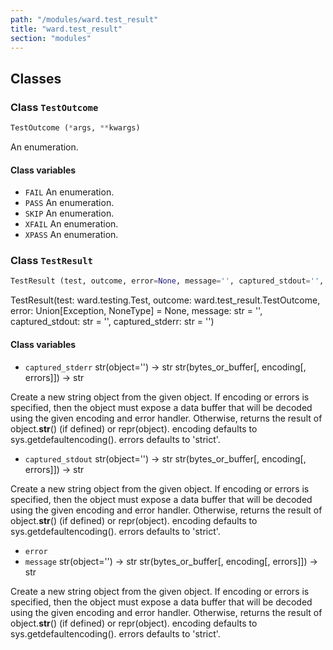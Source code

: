 ```yaml
---
path: "/modules/ward.test_result"
title: "ward.test_result"
section: "modules"
---
```


## Classes

### Class `TestOutcome`

```python
TestOutcome (*args, **kwargs)
```

An enumeration.

#### Class variables

* `FAIL` An enumeration.
* `PASS` An enumeration.
* `SKIP` An enumeration.
* `XFAIL` An enumeration.
* `XPASS` An enumeration.

### Class `TestResult`

```python
TestResult (test, outcome, error=None, message='', captured_stdout='', captured_stderr='')
```

TestResult(test: ward.testing.Test, outcome: ward.test_result.TestOutcome, error: Union[Exception, NoneType] = None, message: str = '', captured_stdout: str = '', captured_stderr: str = '')

#### Class variables

* `captured_stderr` str(object='') -> str
str(bytes_or_buffer[, encoding[, errors]]) -> str

Create a new string object from the given object. If encoding or
errors is specified, then the object must expose a data buffer
that will be decoded using the given encoding and error handler.
Otherwise, returns the result of object.__str__() (if defined)
or repr(object).
encoding defaults to sys.getdefaultencoding().
errors defaults to 'strict'.
* `captured_stdout` str(object='') -> str
str(bytes_or_buffer[, encoding[, errors]]) -> str

Create a new string object from the given object. If encoding or
errors is specified, then the object must expose a data buffer
that will be decoded using the given encoding and error handler.
Otherwise, returns the result of object.__str__() (if defined)
or repr(object).
encoding defaults to sys.getdefaultencoding().
errors defaults to 'strict'.
* `error` 
* `message` str(object='') -> str
str(bytes_or_buffer[, encoding[, errors]]) -> str

Create a new string object from the given object. If encoding or
errors is specified, then the object must expose a data buffer
that will be decoded using the given encoding and error handler.
Otherwise, returns the result of object.__str__() (if defined)
or repr(object).
encoding defaults to sys.getdefaultencoding().
errors defaults to 'strict'.